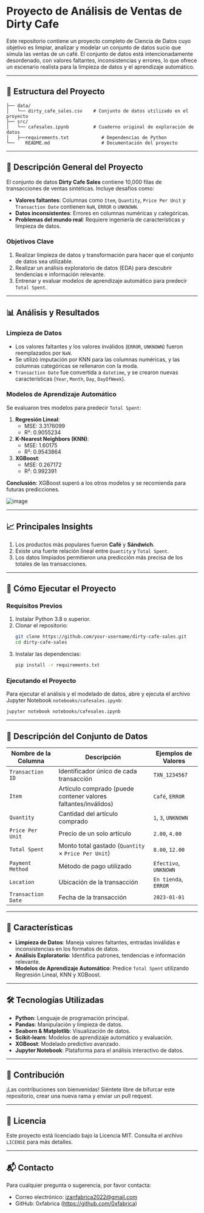 # Proyecto de Análisis de Ventas de Dirty Cafe

Este repositorio contiene un proyecto completo de Ciencia de Datos cuyo objetivo es limpiar, analizar y modelar un conjunto de datos sucio que simula las ventas de un café. El conjunto de datos está intencionadamente desordenado, con valores faltantes, inconsistencias y errores, lo que ofrece un escenario realista para la limpieza de datos y el aprendizaje automático.

---

## 📂 Estructura del Proyecto

```
├── data/
│   └── dirty_cafe_sales.csv    # Conjunto de datos utilizado en el proyecto
├── src/
│   └── cafesales.ipynb         # Cuaderno original de exploración de datos
│   ├──requirements.txt            # Dependencias de Python
└──    README.md                   # Documentación del proyecto
```

---

## 📝 Descripción General del Proyecto

El conjunto de datos **Dirty Cafe Sales** contiene 10,000 filas de transacciones de ventas sintéticas. Incluye desafíos como:
- **Valores faltantes**: Columnas como `Item`, `Quantity`, `Price Per Unit` y `Transaction Date` contienen `NaN`, `ERROR` o `UNKNOWN`.
- **Datos inconsistentes**: Errores en columnas numéricas y categóricas.
- **Problemas del mundo real**: Requiere ingeniería de características y limpieza de datos.

### Objetivos Clave
1. Realizar limpieza de datos y transformación para hacer que el conjunto de datos sea utilizable.
2. Realizar un análisis exploratorio de datos (EDA) para descubrir tendencias e información relevante.
3. Entrenar y evaluar modelos de aprendizaje automático para predecir `Total Spent`.

---

## 📊 Análisis y Resultados

### Limpieza de Datos
- Los valores faltantes y los valores inválidos (`ERROR`, `UNKNOWN`) fueron reemplazados por `NaN`.
- Se utilizó imputación por KNN para las columnas numéricas, y las columnas categóricas se rellenaron con la moda.
- `Transaction Date` fue convertida a `datetime`, y se crearon nuevas características (`Year`, `Month`, `Day`, `DayOfWeek`).

### Modelos de Aprendizaje Automático
Se evaluaron tres modelos para predecir `Total Spent`:
1. **Regresión Lineal**:
   - MSE: 3.3176099
   - R²: 0.9055234
2. **K-Nearest Neighbors (KNN)**:
   - MSE: 1.60175
   - R²: 0.9543864
3. **XGBoost**:
   - MSE: 0.267172
   - R²: 0.992391

**Conclusión**: XGBoost superó a los otros modelos y se recomienda para futuras predicciones.

![image](https://github.com/user-attachments/assets/95ed3aca-c2af-42fe-b5be-6c85ab274e58)


---

## 📈 Principales Insights
1. Los productos más populares fueron **Café** y **Sándwich**.
2. Existe una fuerte relación lineal entre `Quantity` y `Total Spent`.
3. Los datos limpiados permitieron una predicción más precisa de los totales de las transacciones.

---

## 🚀 Cómo Ejecutar el Proyecto

### Requisitos Previos
1. Instalar Python 3.8 o superior.
2. Clonar el repositorio:
   ```bash
   git clone https://github.com/your-username/dirty-cafe-sales.git
   cd dirty-cafe-sales
   ```
3. Instalar las dependencias:
   ```bash
   pip install -r requirements.txt
   ```

### Ejecutando el Proyecto
Para ejecutar el análisis y el modelado de datos, abre y ejecuta el archivo Jupyter Notebook `notebooks/cafesales.ipynb`:

```bash
jupyter notebook notebooks/cafesales.ipynb
```

---

## 📂 Descripción del Conjunto de Datos

| Nombre de la Columna   | Descripción                                               | Ejemplos de Valores   |
|------------------------|-----------------------------------------------------------|-----------------------|
| `Transaction ID`        | Identificador único de cada transacción                   | `TXN_1234567`         |
| `Item`                  | Artículo comprado (puede contener valores faltantes/inválidos) | `Café`, `ERROR`       |
| `Quantity`              | Cantidad del artículo comprado                            | `1`, `3`, `UNKNOWN`   |
| `Price Per Unit`        | Precio de un solo artículo                                | `2.00`, `4.00`        |
| `Total Spent`           | Monto total gastado (`Quantity` × `Price Per Unit`)       | `8.00`, `12.00`       |
| `Payment Method`        | Método de pago utilizado                                  | `Efectivo`, `UNKNOWN` |
| `Location`              | Ubicación de la transacción                               | `En tienda`, `ERROR`  |
| `Transaction Date`      | Fecha de la transacción                                   | `2023-01-01`          |

---

## 🌟 Características

- **Limpieza de Datos**: Maneja valores faltantes, entradas inválidas e inconsistencias en los formatos de datos.
- **Análisis Exploratorio**: Identifica patrones, tendencias e información relevante.
- **Modelos de Aprendizaje Automático**: Predice `Total Spent` utilizando Regresión Lineal, KNN y XGBoost.

---

## 🛠️ Tecnologías Utilizadas

- **Python**: Lenguaje de programación principal.
- **Pandas**: Manipulación y limpieza de datos.
- **Seaborn & Matplotlib**: Visualización de datos.
- **Scikit-learn**: Modelos de aprendizaje automático y evaluación.
- **XGBoost**: Modelado predictivo avanzado.
- **Jupyter Notebook**: Plataforma para el análisis interactivo de datos.

---

## 🤝 Contribución

¡Las contribuciones son bienvenidas! Siéntete libre de bifurcar este repositorio, crear una nueva rama y enviar un pull request.

---

## 📄 Licencia

Este proyecto está licenciado bajo la Licencia MIT. Consulta el archivo `LICENSE` para más detalles.

---

## 📬 Contacto

Para cualquier pregunta o sugerencia, por favor contacta:
- Correo electrónico: izanfabrica2022@gmail.com
- GitHub: 0xfabrica (https://github.com/0xfabrica)
```
